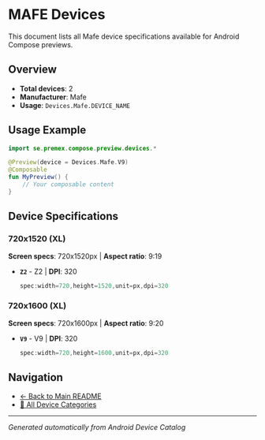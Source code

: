# MAFE Devices

This document lists all Mafe device specifications available for Android Compose previews.

## Overview

- **Total devices**: 2
- **Manufacturer**: Mafe
- **Usage**: `Devices.Mafe.DEVICE_NAME`

## Usage Example

```kotlin
import se.premex.compose.preview.devices.*

@Preview(device = Devices.Mafe.V9)
@Composable
fun MyPreview() {
    // Your composable content
}
```

## Device Specifications

### 720x1520 (XL)

**Screen specs**: 720x1520px | **Aspect ratio**: 9:19

- **`Z2`** - Z2 | **DPI**: 320
  ```kotlin
  spec:width=720,height=1520,unit=px,dpi=320
  ```

### 720x1600 (XL)

**Screen specs**: 720x1600px | **Aspect ratio**: 9:20

- **`V9`** - V9 | **DPI**: 320
  ```kotlin
  spec:width=720,height=1600,unit=px,dpi=320
  ```

## Navigation

- [← Back to Main README](../../README.md)
- [📱 All Device Categories](../README.md)

---
*Generated automatically from Android Device Catalog*
